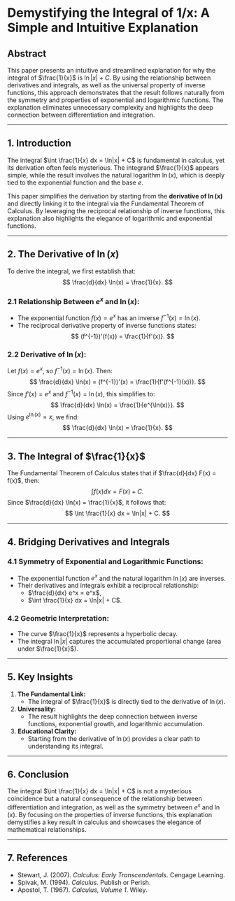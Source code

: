 
# **Demystifying the Integral of 1/x: A Simple and Intuitive Explanation**

## **Abstract**
This paper presents an intuitive and streamlined explanation for why the integral of $\frac{1}{x}$ is $\ln|x| + C$. By using the relationship between derivatives and integrals, as well as the universal property of inverse functions, this approach demonstrates that the result follows naturally from the symmetry and properties of exponential and logarithmic functions. The explanation eliminates unnecessary complexity and highlights the deep connection between differentiation and integration.

---

## **1. Introduction**
The integral $\int \frac{1}{x} dx = \ln|x| + C$ is fundamental in calculus, yet its derivation often feels mysterious. The integrand $\frac{1}{x}$ appears simple, while the result involves the natural logarithm $\ln(x)$, which is deeply tied to the exponential function and the base $e$.

This paper simplifies the derivation by starting from the **derivative of $\ln(x)$** and directly linking it to the integral via the Fundamental Theorem of Calculus. By leveraging the reciprocal relationship of inverse functions, this explanation also highlights the elegance of logarithmic and exponential functions.

---

## **2. The Derivative of $\ln(x)$**
To derive the integral, we first establish that:
$$
\frac{d}{dx} \ln(x) = \frac{1}{x}.
$$

### **2.1 Relationship Between $e^x$ and $\ln(x)$:**
- The exponential function $f(x) = e^x$ has an inverse $f^{-1}(x) = \ln(x)$.
- The reciprocal derivative property of inverse functions states:
$$
(f^{-1})'(f(x)) = \frac{1}{f'(x)}.
$$

### **2.2 Derivative of $\ln(x)$:**
Let $f(x) = e^x$, so $f^{-1}(x) = \ln(x)$. Then:
$$
\frac{d}{dx} \ln(x) = (f^{-1})'(x) = \frac{1}{f'(f^{-1}(x))}.
$$
Since $f'(x) = e^x$ and $f^{-1}(x) = \ln(x)$, this simplifies to:
$$
\frac{d}{dx} \ln(x) = \frac{1}{e^{\ln(x)}}.
$$
Using $e^{\ln(x)} = x$, we find:
$$
\frac{d}{dx} \ln(x) = \frac{1}{x}.
$$

---

## **3. The Integral of $\frac{1}{x}$**
The Fundamental Theorem of Calculus states that if $\frac{d}{dx} F(x) = f(x)$, then:
$$
\int f(x) dx = F(x) + C.
$$
Since $\frac{d}{dx} \ln(x) = \frac{1}{x}$, it follows that:
$$
\int \frac{1}{x} dx = \ln|x| + C.
$$

---

## **4. Bridging Derivatives and Integrals**
### **4.1 Symmetry of Exponential and Logarithmic Functions:**
- The exponential function $e^x$ and the natural logarithm $\ln(x)$ are inverses.
- Their derivatives and integrals exhibit a reciprocal relationship:
  - $\frac{d}{dx} e^x = e^x$,
  - $\int \frac{1}{x} dx = \ln|x| + C$.

### **4.2 Geometric Interpretation:**
- The curve $\frac{1}{x}$ represents a hyperbolic decay.
- The integral $\ln|x|$ captures the accumulated proportional change (area under $\frac{1}{x}$).

---

## **5. Key Insights**
1. **The Fundamental Link:**
   - The integral of $\frac{1}{x}$ is directly tied to the derivative of $\ln(x)$.
2. **Universality:**
   - The result highlights the deep connection between inverse functions, exponential growth, and logarithmic accumulation.
3. **Educational Clarity:**
   - Starting from the derivative of $\ln(x)$ provides a clear path to understanding its integral.

---

## **6. Conclusion**
The integral $\int \frac{1}{x} dx = \ln|x| + C$ is not a mysterious coincidence but a natural consequence of the relationship between differentiation and integration, as well as the symmetry between $e^x$ and $\ln(x)$. By focusing on the properties of inverse functions, this explanation demystifies a key result in calculus and showcases the elegance of mathematical relationships.

---

## **7. References**
- Stewart, J. (2007). *Calculus: Early Transcendentals*. Cengage Learning.
- Spivak, M. (1994). *Calculus*. Publish or Perish.
- Apostol, T. (1967). *Calculus, Volume 1*. Wiley.
